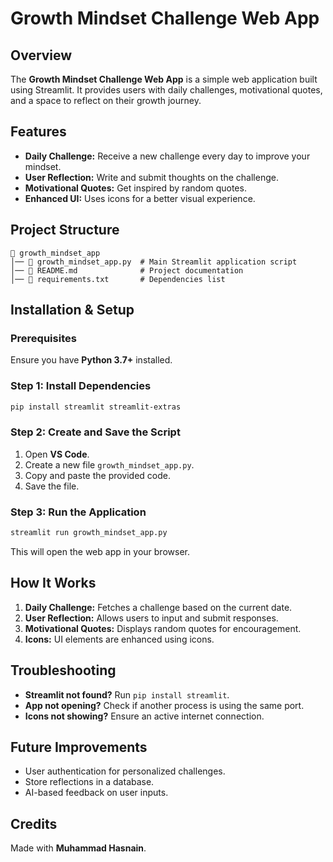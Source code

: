 # Growth Mindset Challenge Web App

## Overview
The **Growth Mindset Challenge Web App** is a simple web application built using Streamlit. It provides users with daily challenges, motivational quotes, and a space to reflect on their growth journey.

## Features
- **Daily Challenge:** Receive a new challenge every day to improve your mindset.
- **User Reflection:** Write and submit thoughts on the challenge.
- **Motivational Quotes:** Get inspired by random quotes.
- **Enhanced UI:** Uses icons for a better visual experience.

## Project Structure
```
📂 growth_mindset_app
│── 📄 growth_mindset_app.py  # Main Streamlit application script
│── 📄 README.md              # Project documentation
│── 📄 requirements.txt       # Dependencies list
```

## Installation & Setup

### Prerequisites
Ensure you have **Python 3.7+** installed.

### Step 1: Install Dependencies
```sh
pip install streamlit streamlit-extras
```

### Step 2: Create and Save the Script
1. Open **VS Code**.
2. Create a new file `growth_mindset_app.py`.
3. Copy and paste the provided code.
4. Save the file.

### Step 3: Run the Application
```sh
streamlit run growth_mindset_app.py
```
This will open the web app in your browser.

## How It Works
1. **Daily Challenge:** Fetches a challenge based on the current date.
2. **User Reflection:** Allows users to input and submit responses.
3. **Motivational Quotes:** Displays random quotes for encouragement.
4. **Icons:** UI elements are enhanced using icons.

## Troubleshooting
- **Streamlit not found?** Run `pip install streamlit`.
- **App not opening?** Check if another process is using the same port.
- **Icons not showing?** Ensure an active internet connection.

## Future Improvements
- User authentication for personalized challenges.
- Store reflections in a database.
- AI-based feedback on user inputs.

## Credits
Made with **Muhammad Hasnain**.